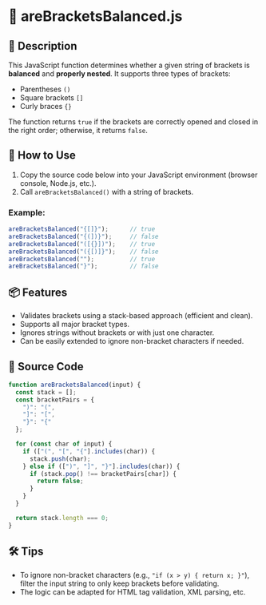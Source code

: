 # 📁 areBracketsBalanced.js

## 📝 Description

This JavaScript function determines whether a given string of brackets is **balanced** and **properly nested**. It supports three types of brackets:

- Parentheses `()`
- Square brackets `[]`
- Curly braces `{}`

The function returns `true` if the brackets are correctly opened and closed in the right order; otherwise, it returns `false`.

## 🚀 How to Use

1. Copy the source code below into your JavaScript environment (browser console, Node.js, etc.).
2. Call `areBracketsBalanced()` with a string of brackets.

### Example:

```javascript
areBracketsBalanced("{[]}");      // true
areBracketsBalanced("{(])}");     // false
areBracketsBalanced("([{}])");    // true
areBracketsBalanced("({[)]}");    // false
areBracketsBalanced("");          // true
areBracketsBalanced("}");         // false
```

## 📦 Features

- Validates brackets using a stack-based approach (efficient and clean).
- Supports all major bracket types.
- Ignores strings without brackets or with just one character.
- Can be easily extended to ignore non-bracket characters if needed.

## 🔧 Source Code

```javascript
function areBracketsBalanced(input) {
  const stack = [];
  const bracketPairs = {
    ")": "(",
    "]": "[",
    "}": "{"
  };

  for (const char of input) {
    if (["(", "[", "{"].includes(char)) {
      stack.push(char);
    } else if ([")", "]", "}"].includes(char)) {
      if (stack.pop() !== bracketPairs[char]) {
        return false;
      }
    }
  }

  return stack.length === 0;
}
```

## 🛠 Tips

- To ignore non-bracket characters (e.g., `"if (x > y) { return x; }"`), filter the input string to only keep brackets before validating.
- The logic can be adapted for HTML tag validation, XML parsing, etc.